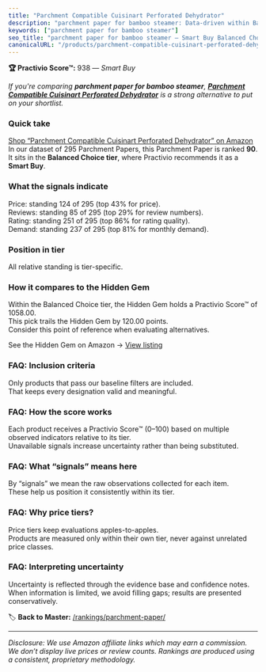 ```yaml
---
title: "Parchment Compatible Cuisinart Perforated Dehydrator"
description: "parchment paper for bamboo steamer: Data-driven within Balanced Choice ranking using the Practivio Score™. Positioned by quality, value, demand, findability, m…"
keywords: ["parchment paper for bamboo steamer"]
seo_title: "parchment paper for bamboo steamer — Smart Buy Balanced Choice (2025)"
canonicalURL: "/products/parchment-compatible-cuisinart-perforated-dehydrator-B09GF2DGMH/"
---
```


**🏆 Practivio Score™:** 938 — _Smart Buy_


*If you're comparing **parchment paper for bamboo steamer**, **[Parchment Compatible Cuisinart Perforated Dehydrator](https://www.amazon.com/dp/B09GF2DGMH?tag=practivio-20)** is a strong alternative to put on your shortlist.*
### Quick take
[Shop “Parchment Compatible Cuisinart Perforated Dehydrator” on Amazon](https://www.amazon.com/dp/B09GF2DGMH?tag=practivio-20)
In our dataset of 295 Parchment Papers, this Parchment Paper is ranked **90**.  
It sits in the **Balanced Choice tier**, where Practivio recommends it as a **Smart Buy**.

### What the signals indicate
Price: standing 124 of 295 (top 43% for price).  
Reviews: standing 85 of 295 (top 29% for review numbers).  
Rating: standing 251 of 295 (top 86% for rating quality).  
Demand: standing 237 of 295 (top 81% for monthly demand).

### Position in tier
All relative standing is tier-specific.

### How it compares to the Hidden Gem
Within the Balanced Choice tier, the Hidden Gem holds a Practivio Score™ of 1058.00.  
This pick trails the Hidden Gem by 120.00 points.  
Consider this point of reference when evaluating alternatives.  

See the Hidden Gem on Amazon → [View listing](https://www.amazon.com/dp/B0B6PLG6G2?tag=practivio-20)

### FAQ: Inclusion criteria
Only products that pass our baseline filters are included.  
That keeps every designation valid and meaningful.

### FAQ: How the score works
Each product receives a Practivio Score™ (0–100) based on multiple observed indicators relative to its tier.  
Unavailable signals increase uncertainty rather than being substituted.

### FAQ: What “signals” means here
By “signals” we mean the raw observations collected for each item.  
These help us position it consistently within its tier.

### FAQ: Why price tiers?
Price tiers keep evaluations apples-to-apples.  
Products are measured only within their own tier, never against unrelated price classes.

### FAQ: Interpreting uncertainty
Uncertainty is reflected through the evidence base and confidence notes.  
When information is limited, we avoid filling gaps; results are presented conservatively.


🏷️ **Back to Master:** [/rankings/parchment-paper/](/rankings/parchment-paper/)

---
_Disclosure: We use Amazon affiliate links which may earn a commission. We don’t display live prices or review counts. Rankings are produced using a consistent, proprietary methodology._

